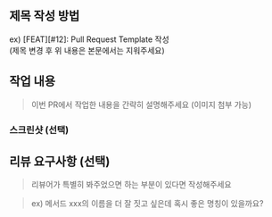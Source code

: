 ## 제목 작성 방법
ex) [FEAT][#12]: Pull Request Template 작성  
(제목 변경 후 위 내용은 본문에서는 지워주세요) 

## 작업 내용
> 이번 PR에서 작업한 내용을 간략히 설명해주세요 (이미지 첨부 가능)

### 스크린샷 (선택) 
 

## 리뷰 요구사항 (선택)
> 리뷰어가 특별히 봐주었으면 하는 부분이 있다면 작성해주세요

> ex) 메서드 xxx의 이름을 더 잘 짓고 싶은데 혹시 좋은 명칭이 있을까요?
